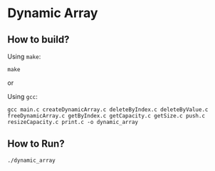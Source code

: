 # Dynamic Array

## How to build?

Using `make`:
```
make
```
or

Using `gcc`:
```
gcc main.c createDynamicArray.c deleteByIndex.c deleteByValue.c freeDynamicArray.c getByIndex.c getCapacity.c getSize.c push.c resizeCapacity.c print.c -o dynamic_array
```

## How to Run?
```
./dynamic_array
```

